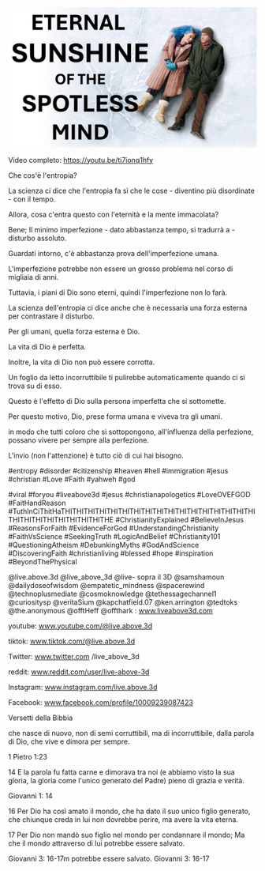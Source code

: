 ![Video cover image](../cover.jpg "cover photo")

Video completo: https://youtu.be/ti7ionq1hfy

Che cos'è l'entropia?

La scienza ci dice che l'entropia fa sì che le cose - diventino più disordinate - con il tempo.

Allora, cosa c'entra questo con l'eternità e la mente immacolata?

Bene; Il minimo imperfezione - dato abbastanza tempo, si tradurrà a - disturbo assoluto.

Guardati intorno, c'è abbastanza prova dell'imperfezione umana.

L'imperfezione potrebbe non essere un grosso problema nel corso di migliaia di anni.

Tuttavia, i piani di Dio sono eterni, quindi l'imperfezione non lo farà.

La scienza dell'entropia ci dice anche che è necessaria una forza esterna per contrastare il disturbo.

Per gli umani, quella forza esterna è Dio.

La vita di Dio è perfetta.

Inoltre, la vita di Dio non può essere corrotta.

Un foglio da letto incorruttibile ti pulirebbe automaticamente quando ci si trova su di esso.

Questo è l'effetto di Dio sulla persona imperfetta che si sottomette.

Per questo motivo, Dio, prese forma umana e viveva tra gli umani.

in modo che tutti coloro che si sottopongono, all'influenza della perfezione, possano vivere per sempre alla perfezione.

L'invio (non l'attenzione) è tutto ciò di cui hai bisogno.


#entropy #disorder #citizenship #heaven #hell #immigration #jesus #christian #Love #Faith #yahweh #god

#viral #foryou #liveabove3d #jesus #christianapologetics #LoveOVEFGOD #FaitHandReason #TuthInCiThitHaTHITHITHITHITHITHITHITHITHITHITHITHITHITHITHITHITHITHITHITHITHITHITHITHITHITHE #ChristianityExplained #BelieveInJesus #ReasonsForFaith #EvidenceForGod #UnderstandingChristianity #FaithVsScience #SeekingTruth #LogicAndBelief #Christianity101 #QuestioningAtheism #DebunkingMyths #GodAndScience #DiscoveringFaith #christianliving #blessed #hope #inspiration #BeyondThePhysical

@live.above.3d @live_above_3d @live- sopra il 3D @samshamoun @dailydoseofwisdom @empatetic_mindness @spacerewind @technoplusmediate @cosmoknowledge @tethessagechannel1 @curiositysp @veritaSium @kapchatfield.07 @ken.arrington @tedtoks @the.anonymous @offtHeff @offthark   : www.liveabove3d.com


youtube: www.youtube.com/@live.above.3d

tiktok: www.tiktok.com/@live.above.3d

Twitter: www.twitter.com /live_above_3d

reddit: www.reddit.com/user/live-above-3d

Instagram: www.instagram.com/live.above.3d

Facebook: www.facebook.com/profile/10009239087423

Versetti della Bibbia

che nasce di nuovo, non di semi corruttibili, ma di incorruttibile, dalla parola di Dio, che vive e dimora per sempre.


1 Pietro 1:23

14 E la parola fu fatta carne e dimorava tra noi (e abbiamo visto la sua gloria, la gloria come l'unico generato del Padre) pieno di grazia e verità.

Giovanni 1: 14

16 Per Dio ha così amato il mondo, che ha dato il suo unico figlio generato, che chiunque creda in lui non dovrebbe perire, ma avere la vita eterna.

17 Per Dio non mandò suo figlio nel mondo per condannare il mondo; Ma che il mondo attraverso di lui potrebbe essere salvato.

Giovanni 3: 16-17m potrebbe essere salvato.
Giovanni 3: 16-17

